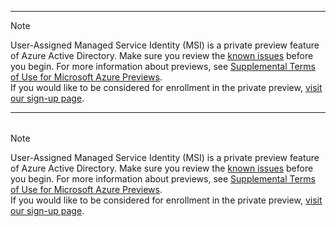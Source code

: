 
<hr>

>[!NOTE]  
> User-Assigned Managed Service Identity (MSI) is a private preview feature of Azure Active Directory. Make sure you review the [known issues](/azure/active-directory/msi-known-issues) before you begin. For more information about previews, see  [Supplemental Terms of Use for Microsoft Azure Previews](https://azure.microsoft.com/support/legal/preview-supplemental-terms/).<br>If you would like to be considered for enrollment in the private preview, [visit our sign-up page](https://aka.ms/azuremsiprivatepreview).

<hr>


|  |
|--|
>[!NOTE]
> User-Assigned Managed Service Identity (MSI) is a private preview feature of Azure Active Directory. Make sure you review the [known issues](/azure/active-directory/msi-known-issues) before you begin. For more information about previews, see  [Supplemental Terms of Use for Microsoft Azure Previews](https://azure.microsoft.com/support/legal/preview-supplemental-terms/).<br>If you would like to be considered for enrollment in the private preview, [visit our sign-up page](https://aka.ms/azuremsiprivatepreview).

|  |
|--|